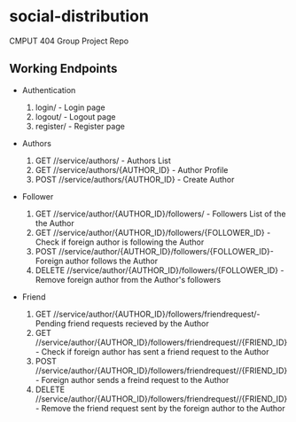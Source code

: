 # social-distribution

CMPUT 404 Group Project Repo


## Working Endpoints
* Authentication
    1. login/                                                   - Login page
    2. logout/                                                  - Logout page
    3. register/                                                - Register page

* Authors
    1. GET //service/authors/                                   - Authors List
    2. GET //service/authors/{AUTHOR_ID}                        - Author Profile
    3. POST //service/authors/{AUTHOR_ID}                       - Create Author

* Follower
    1. GET //service/author/{AUTHOR_ID}/followers/              - Followers List of the the Author
    2. GET //service/author/{AUTHOR_ID}/followers/{FOLLOWER_ID} - Check if foreign author is following the Author
    3. POST //service/author/{AUTHOR_ID}/followers/{FOLLOWER_ID}- Foreign author follows the Author
    4. DELETE //service/author/{AUTHOR_ID}/followers/{FOLLOWER_ID} - Remove foreign author from the Author's followers

* Friend
    1. GET //service/author/{AUTHOR_ID}/followers/friendrequest/- Pending friend requests recieved by the Author
    2. GET //service/author/{AUTHOR_ID}/followers/friendrequest//{FRIEND_ID} - Check if foreign author has sent a friend request to the Author
    3. POST //service/author/{AUTHOR_ID}/followers/friendrequest//{FRIEND_ID}    - Foreign author sends a freind request to the Author
    4. DELETE //service/author/{AUTHOR_ID}/followers/friendrequest//{FRIEND_ID}  - Remove the friend request sent by the foreign author to the Author
